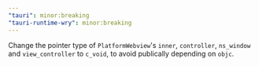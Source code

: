 ```yaml
---
"tauri": minor:breaking
"tauri-runtime-wry": minor:breaking
---
```


Change the pointer type of `PlatformWebview`'s `inner`, `controller`, `ns_window` and `view_controller` to `c_void`, to avoid publically depending on `objc`.
